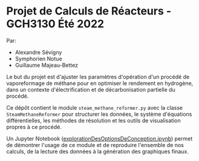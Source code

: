# Projet de Calculs de Réacteurs - GCH3130 Été 2022

Par:
- Alexandre Sévigny
- Symphorien Notue
- Guillaume Majeau-Bettez

Le but du projet est d'ajuster les paramètres d'opération d'un procédé de vaporeformage de méthane pour en optimiser le rendement en hydrogène, dans un contexte d'électrification et de décarbonisation partielle du procédé.

Ce dépôt contient le module `steam_methane_reformer.py` avec la classe `SteamMethaneReformer` pour structurer les données, le système d'équations différentielles, les méthodes de résolution et les outils de visualisation propres à ce procédé.

Un Jupyter Notebook ([explorationDesOptionsDeConception.ipynb](explorationDesOptionsDeConception.ipynb)) permet de démontrer l'usage de ce module et de reproduire l'ensemble de nos calculs, de la lecture des données à la génération des graphiques finaux.



